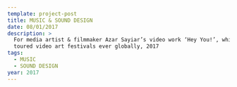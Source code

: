 ```yaml
---
template: project-post
title: MUSIC & SOUND DESIGN
date: 08/01/2017
description: >
  For media artist & filmmaker Azar Sayiar’s video work ‘Hey You!’, which has
  toured video art festivals ever globally, 2017
tags:
  - MUSIC
  - SOUND DESIGN
year: 2017
---
```

